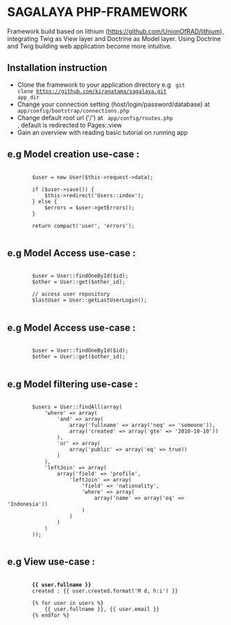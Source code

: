 SAGALAYA PHP-FRAMEWORK
======================

Framework build based on lithium (https://github.com/UnionOfRAD/lithium), integrating Twig as View layer and Doctrine as Model layer. 
Using Doctrine and Twig building web application become more intuitive.

Installation instruction 
-----------------------------

- Clone the framework to your application directory e.g <code> git clone https://github.com/kiranatama/sagalaya.git app_dir </code>
- Change your connection setting (host/login/password/database) at <code> app/config/bootstrap/connections.php </code> 
- Change default root url ('/') at <code> app/config/routes.php </code>, default is redirected to Pages::view
- Gain an overview with reading basic tutorial on running app


e.g Model creation use-case :
-----------------------------
<pre>
	<code>
		$user = new User($this->request->data);
		
		if ($user->save()) {
			$this->redirect('Users::index');
		} else {
			$errors = $user->getErrors();
		}
		
		return compact('user', 'errors');
	</code>
</pre>

e.g Model Access use-case :
------------------------------
<pre>
	<code>
		$user = User::findOneById($id);
		$other = User::get($other_id);
		
		// access user repository
		$lastUser = User::getLastUserLogin();
	</code>
</pre>

e.g Model Access use-case :
------------------------------
<pre>
	<code>
		$user = User::findOneById($id);
		$other = User::get($other_id);
	</code>
</pre>

e.g Model filtering use-case :
------------------------------
<pre>
	<code>
		$users = User::findAll(array(
			'where' => array(
				'and' => array(
					array('fullname' => array('neq' => 'someone')),
					array('created' => array('gte' => '2010-10-10'))
				), 
				'or' => array(
					array('public' => array('eq' => true))
				)
			),
			'leftJoin' => array(
				array('field' => 'profile',
					'leftJoin' => array(
						'field' => 'nationality',
						'where' => array(
							array('name' => array('eq' => 'Indonesia'))
						)
					)
				)
			)
		));
	</code>
</pre>

e.g View use-case :
-------------------
<pre>
	<code>
		<strong>{{ user.fullname }}</strong>
		created : {{ user.created.format('M d, h:i') }}
		
		{% for user in users %}
			{{ user.fullname }}, {{ user.email }}
		{% endfor %} 
	</code>
</pre>
